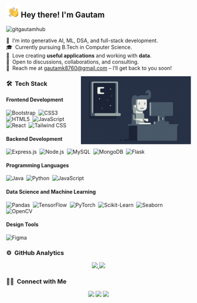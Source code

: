 <!-- ![Gautam Kumar Banner](https://raw.githubusercontent.com/gitgautamhub/gitgautamhub/master/assets/Gautam%20Kumar%20Banner.jpg) -->

<img alt="Wave" src="https://raw.githubusercontent.com/AVS1508/AVS1508/master/assets/Hand%20Wave.gif" width='40' align="left"/><h2>Hey there! I'm Gautam</h2>
<p align="left"> <img src="https://komarev.com/ghpvc/?username=gitgautamhub&label=Profile%20views&color=0e75b6&style=flat" alt="gitgautamhub" /> </p>

<!--### 👨🏻‍💻 &nbsp;About Me -->

🌟 &nbsp;I’m into generative AI, ML, DSA, and full-stack development.\
🎓 &nbsp;Currently pursuing B.Tech in Computer Science.\
🌱 &nbsp;Love creating **useful applications** and working with **data**.\
🤝 &nbsp;Open to discussions, collaborations, and consulting.\
📩 &nbsp;Reach me at gautamk8760@gmail.com – I’ll get back to you soon!
<!--📄 &nbsp;Check out my [Résumé](https://link_to_your_resume.com) for more details. -->
<!--💼 &nbsp;I work on projects, manage Tercelet Bags, and love exploring new technologies.\ -->
<img alt="Night Coding" src="https://raw.githubusercontent.com/AVS1508/AVS1508/master/assets/Night-Coding.gif" align="right"/>

### 🛠 &nbsp;Tech Stack

#### Frontend Development
![Bootstrap](https://img.shields.io/badge/-Bootstrap-05122A?style=flat&logo=bootstrap)&nbsp;
![CSS3](https://img.shields.io/badge/-CSS3-05122A?style=flat&logo=css3)&nbsp;
![HTML5](https://img.shields.io/badge/-HTML5-05122A?style=flat&logo=html5)&nbsp;
![JavaScript](https://img.shields.io/badge/-JavaScript-05122A?style=flat&logo=javascript)&nbsp;
![React](https://img.shields.io/badge/-React-05122A?style=flat&logo=react)&nbsp;
![Tailwind CSS](https://img.shields.io/badge/-Tailwind%20CSS-05122A?style=flat&logo=tailwind-css)&nbsp;

#### Backend Development
![Express.js](https://img.shields.io/badge/-Express.js-05122A?style=flat&logo=express)&nbsp;
![Node.js](https://img.shields.io/badge/-Node.js-05122A?style=flat&logo=node.js)&nbsp;
![MySQL](https://img.shields.io/badge/-MySQL-05122A?style=flat&logo=mysql)&nbsp;
![MongoDB](https://img.shields.io/badge/-MongoDB-05122A?style=flat&logo=mongodb)&nbsp;
![Flask](https://img.shields.io/badge/-Flask-05122A?style=flat&logo=flask)&nbsp;

#### Programming Languages
![Java](https://img.shields.io/badge/-Java-05122A?style=flat&logo=java&logoColor=FFA518)&nbsp;
![Python](https://img.shields.io/badge/-Python-05122A?style=flat&logo=python)&nbsp;
![JavaScript](https://img.shields.io/badge/-JavaScript-05122A?style=flat&logo=javascript)&nbsp;

#### Data Science and Machine Learning
![Pandas](https://img.shields.io/badge/-Pandas-05122A?style=flat&logo=pandas)&nbsp;
![TensorFlow](https://img.shields.io/badge/-TensorFlow-05122A?style=flat&logo=tensorflow)&nbsp;
![PyTorch](https://img.shields.io/badge/-PyTorch-05122A?style=flat&logo=pytorch)&nbsp;
![Scikit-Learn](https://img.shields.io/badge/-Scikit%20Learn-05122A?style=flat&logo=scikit-learn)&nbsp;
![Seaborn](https://img.shields.io/badge/-Seaborn-05122A?style=flat&logo=seaborn)&nbsp;
![OpenCV](https://img.shields.io/badge/-OpenCV-05122A?style=flat&logo=opencv)&nbsp;

#### Design Tools
![Figma](https://img.shields.io/badge/-Figma-05122A?style=flat&logo=figma)&nbsp;


### ⚙️ &nbsp;GitHub Analytics

<p align="center">
<a href="https://github.com/gitgautamhub">
  <img height="180em" src="https://github-readme-stats.vercel.app/api?username=gitgautamhub&show_icons=true&theme=algolia&include_all_commits=true&count_private=true"/>
  <img height="180em" src="https://github-readme-stats.vercel.app/api/top-langs/?username=gitgautamhub&layout=compact&langs_count=8&theme=algolia"/>
</a>
</p>

### 🤝🏻 &nbsp;Connect with Me

<p align="center">
<a href="https://linkedin.com/in/gautamkumar111103"><img src="https://img.shields.io/badge/-Gautam%20Kumar-0077B5?style=flat&logo=Linkedin&logoColor=white"/></a>
<a href="mailto:gautamk8760@gmail.com"><img src="https://img.shields.io/badge/-gautamk8760@gmail.com-D14836?style=flat&logo=Gmail&logoColor=white"/></a>
<a href="https://instagram.com/gautamk8760"><img src="https://img.shields.io/badge/-@gitgautamhub-E4405F?style=flat&logo=Instagram&logoColor=white"/></a>
</p>

